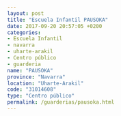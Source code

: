 ```yaml
---
layout: post
title: "Escuela Infantil PAUSOKA"
date: 2017-09-20 20:57:05 +0200
categories:
- Escuela Infantil
- navarra
- uharte-arakil
- Centro público
- guarderia
name: "PAUSOKA"
province: "Navarra"
location: "Uharte-Arakil"
code: "31014608"
type: "Centro público"
permalink: /guarderias/pausoka.html
---
```

